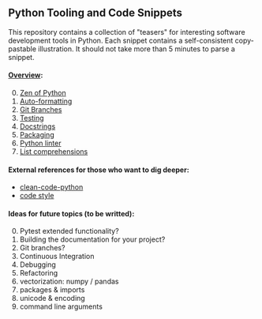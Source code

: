 ## Python Tooling and Code Snippets

This repository contains a collection of "teasers" for interesting software development tools in Python. Each snippet contains a self-consistent copy-pastable illustration. It should not take more than 5 minutes to parse a snippet.

#### [Overview](https://liga-swp.github.io/snippets):

0. [Zen of Python](https://liga-swp.github.io/snippets/zen)
0. [Auto-formatting](https://liga-swp.github.io/snippets/auto_formatter)
0. [Git Branches](https://liga-swp.github.io/snippets/git_branches)
0. [Testing](https://liga-swp.github.io/snippets/testing)
0. [Docstrings](https://liga-swp.github.io/snippets/docstrings)
0. [Packaging](https://liga-swp.github.io/snippets/packaging)
0. [Python linter](https://liga-swp.github.io/snippets/linter)
0. [List comprehensions](https://liga-swp.github.io/snippets/list_comprehensions)

#### External references for those who want to dig deeper:

- [clean-code-python](https://github.com/zedr/clean-code-python)
- [code style](https://docs.python-guide.org/writing/style/)

#### Ideas for future topics (to be writted):

0. Pytest extended functionality?
0. Building the documentation for your project?
0. Git branches?
0. Continuous Integration
0. Debugging
0. Refactoring
0. vectorization: numpy / pandas
0. packages & imports
0. unicode & encoding
0. command line arguments

